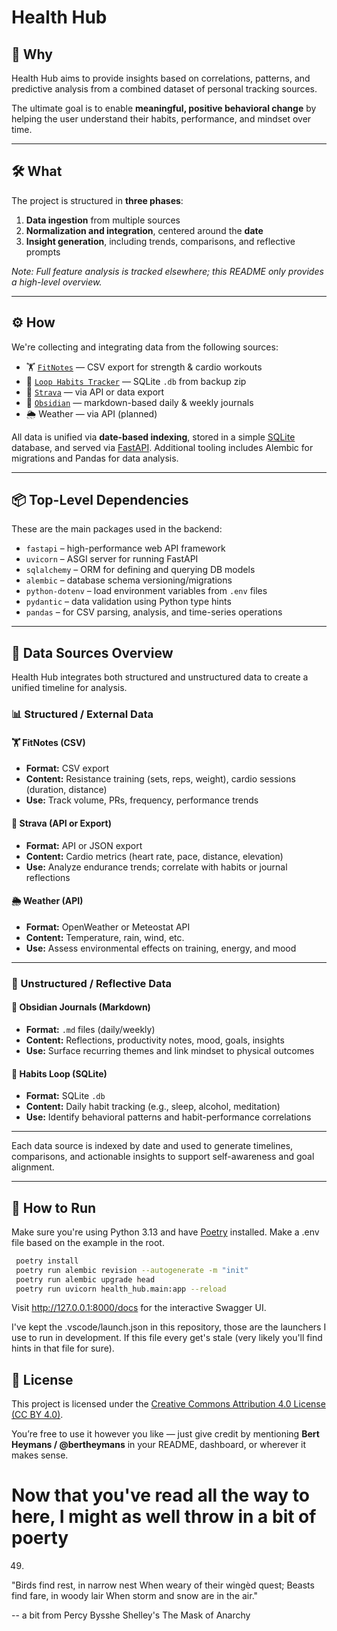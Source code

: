# Health Hub

## 🎯 Why

Health Hub aims to provide insights based on correlations, patterns, and predictive analysis from a combined dataset of personal tracking sources.

The ultimate goal is to enable **meaningful, positive behavioral change** by helping the user understand their habits, performance, and mindset over time.

---

## 🛠️ What

The project is structured in **three phases**:

1. **Data ingestion** from multiple sources
2. **Normalization and integration**, centered around the **date**
3. **Insight generation**, including trends, comparisons, and reflective prompts

_Note: Full feature analysis is tracked elsewhere; this README only provides a high-level overview._

---

## ⚙️ How

We're collecting and integrating data from the following sources:

- 🏋️ [`FitNotes`](https://www.fitnotesapp.com/) — CSV export for strength & cardio workouts
- 🔁 [`Loop Habits Tracker`](https://loophabits.org/) — SQLite `.db` from backup zip
- 🚴 [`Strava`](https://strava.com) — via API or data export
- 📝 [`Obsidian`](https://obsidian.md/) — markdown-based daily & weekly journals
- 🌦️ Weather — via API (planned)

All data is unified via **date-based indexing**, stored in a simple [SQLite](https://www.sqlite.org/) database, and served via [FastAPI](https://fastapi.tiangolo.com/). Additional tooling includes Alembic for migrations and Pandas for data analysis.

---

## 📦 Top-Level Dependencies

These are the main packages used in the backend:

- `fastapi` – high-performance web API framework
- `uvicorn` – ASGI server for running FastAPI
- `sqlalchemy` – ORM for defining and querying DB models
- `alembic` – database schema versioning/migrations
- `python-dotenv` – load environment variables from `.env` files
- `pydantic` – data validation using Python type hints
- `pandas` – for CSV parsing, analysis, and time-series operations

---

## 🧩 Data Sources Overview

Health Hub integrates both structured and unstructured data to create a unified timeline for analysis.

### 📊 Structured / External Data

#### 🏋️ FitNotes (CSV)
- **Format:** CSV export
- **Content:** Resistance training (sets, reps, weight), cardio sessions (duration, distance)
- **Use:** Track volume, PRs, frequency, performance trends

#### 🚴 Strava (API or Export)
- **Format:** API or JSON export
- **Content:** Cardio metrics (heart rate, pace, distance, elevation)
- **Use:** Analyze endurance trends; correlate with habits or journal reflections

#### 🌦️ Weather (API)
- **Format:** OpenWeather or Meteostat API
- **Content:** Temperature, rain, wind, etc.
- **Use:** Assess environmental effects on training, energy, and mood

---

### 📝 Unstructured / Reflective Data

#### 📓 Obsidian Journals (Markdown)
- **Format:** `.md` files (daily/weekly)
- **Content:** Reflections, productivity notes, mood, goals, insights
- **Use:** Surface recurring themes and link mindset to physical outcomes

#### 🔁 Habits Loop (SQLite)
- **Format:** SQLite `.db`
- **Content:** Daily habit tracking (e.g., sleep, alcohol, meditation)
- **Use:** Identify behavioral patterns and habit-performance correlations

---

Each data source is indexed by date and used to generate timelines, comparisons, and actionable insights to support self-awareness and goal alignment.

---
## 🚀 How to Run
Make sure you're using Python 3.13 and have [Poetry](https://python-poetry.org/) installed. Make a .env file based on the example in the root.

   ```bash
    poetry install
    poetry run alembic revision --autogenerate -m "init"
    poetry run alembic upgrade head
    poetry run uvicorn health_hub.main:app --reload
   ```

Visit http://127.0.0.1:8000/docs for the interactive Swagger UI.

I've kept the .vscode/launch.json in this repository, those are the launchers I use to run in development. If this file every get's stale (very likely you'll find hints in that file for sure).

## 🪪 License

This project is licensed under the [Creative Commons Attribution 4.0 License (CC BY 4.0)](https://creativecommons.org/licenses/by/4.0/).

You’re free to use it however you like — just give credit by mentioning **Bert Heymans / @bertheymans** in your README, dashboard, or wherever it makes sense.

# Now that you've read all the way to here, I might as well throw in a bit of poerty
49.
"Birds find rest, in narrow nest
When weary of their wingèd quest;
Beasts find fare, in woody lair
When storm and snow are in the air."

-- a bit from Percy Bysshe Shelley's The Mask of Anarchy


